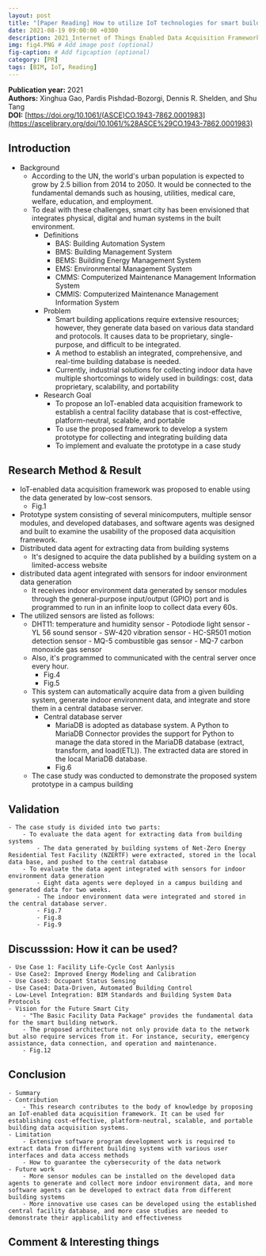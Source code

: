 ```yaml
---
layout: post
title: "[Paper Reading] How to utilize IoT technologies for smart building research and applications?"
date: 2021-08-19 09:00:00 +0300
description: 2021_Internet of Things Enabled Data Acquisition Framework for Smart Building Applications # Add post description (optional)
img: fig4.PNG # Add image post (optional)
fig-caption: # Add figcaption (optional)
category: [PR]
tags: [BIM, IoT, Reading]
---
```

**Publication year:** 2021 <br>
**Authors:** Xinghua Gao, Pardis Pishdad-Bozorgi, Dennis R. Shelden, and Shu Tang <br>
**DOI:** [https://doi.org/10.1061/(ASCE)CO.1943-7862.0001983](https://ascelibrary.org/doi/10.1061/%28ASCE%29CO.1943-7862.0001983)

## Introduction
- Background
  - According to the UN, the world's urban population is expected to grow by 2.5 billion from 2014 to 2050. It would be connected to the fundamental demands such as housing, utilities, medical care, welfare, education, and employment.
  - To deal with these challenges, smart city has been envisioned that integrates physical, digital and human systems in the built environment.
    - Definitions
      - BAS: Building Automation System
      - BMS: Building Management System
      - BEMS: Building Energy Management System
      - EMS: Environmental Management System
      - CMMS: Computerized Maintenance Management Information System
      - CMMIS: Computerized Maintenance Management Information System
	- Problem
      - Smart building applications require extensive resources; however, they generate data based on various data standard and protocols. It causes data to be proprietary, single-purpose, and difficult to be integrated.
      - A method to establish an integrated, comprehensive, and real-time building database is needed.
      - Currently, industrial solutions for collecting indoor data have multiple shortcomings to widely used in buildings: cost, data proprietary, scalability, and portability
	- Research Goal
      - To propose an IoT-enabled data acquisition framework to establish a central facility database that is cost-effective, platform-neutral, scalable, and portable
      - To use the proposed framework to develop a system prototype for collecting and integrating building data
      - To implement and evaluate the prototype in a case study

## Research Method & Result
  - IoT-enabled data acquisition framework was proposed to enable using the data generated by low-cost sensors.
    - Fig.1
  - Prototype system consisting of several minicomputers, multiple sensor modules, and developed databases, and software agents was designed and built to examine the usability of the proposed data acquisition framework.
  - Distributed data agent for extracting data from building systems
    - It's designed to acquire the data published by a building system on a limited-access website
  - distributed data agent integrated with sensors for indoor environment data generation
    - It receives indoor environment data generated by sensor modules through the general-purpose input/output (GPIO) port and is programmed to run in an infinite loop to collect data every 60s.
  - The utilized sensors are listed as follows:
    - DHT11: temperature and humidity sensor
			- Potodiode light sensor
			- YL 56 sound sensor
			- SW-420 vibration sensor
			- HC-SR501 motion detection sensor
			- MQ-5 combustible gas sensor
			- MQ-7 carbon monoxide gas sensor
	- Also, it's programmed to communicated with the central server once every hour.
		- Fig.4
		- Fig.5
	- This system can automatically acquire data from a given building system, generate indoor environment data, and integrate and store them in a central database server.
		- Central database server
			- MariaDB is adopted as database system. A Python to MariaDB Connector provides the support for Python to manage the data stored in the MariaDB database (extract, transform, and load(ETL)). The extracted data are stored in the local MariaDB database.
			- Fig.6
	- The case study was conducted to demonstrate the proposed system prototype in a campus building

## Validation
	- The case study is divided into two parts:
		- To evaluate the data agent for extracting data from building systems
			- The data generated by building systems of Net-Zero Energy Residential Test Facility (NZERTF) were extracted, stored in the local data base, and pushed to the central database
		- To evaluate the data agent integrated with sensors for indoor environment data generation
			- Eight data agents were deployed in a campus building and generated data for two weeks.
			- The indoor environment data were integrated and stored in the central database server.
			- Fig.7
			- Fig.8
			- Fig.9

## Discusssion: How it can be used?
	- Use Case 1: Facility Life-Cycle Cost Aanlysis
	- Use Case2: Improved Energy Modeling and Calibration
	- Use Case3: Occupant Status Sensing
	- Use Case4: Data-Driven, Automated Building Control
	- Low-Level Integration: BIM Standards and Building System Data Protocols
	- Vision for the Future Smart City
		- "The Basic Facility Data Package" provides the fundamental data for the smart building network.
		- The proposed architecture not only provide data to the network but also require services from it. For instance, security, emergency assistance, data connection, and operation and maintenance.
		- Fig.12

## Conclusion
	- Summary
	- Contribution
		- This research contributes to the body of knowledge by proposing an IoT-enabled data acquisition framework. It can be used for establishing cost-effective, platform-neutral, scalable, and portable building data acquisition systems.
	- Limitation
		- Extensive software program development work is required to extract data from different building systems with various user interfaces and data access methods
		- How to guarantee the cybersecurity of the data network
	- Future work
		- More sensor modules can be installed on the developed data agents to generate and collect more indoor environment data, and more software agents can be developed to extract data from different building systems
		- More innovative use cases can be developed using the established central facility database, and more case studies are needed to demonstrate their applicability and effectiveness

## Comment & Interesting things
